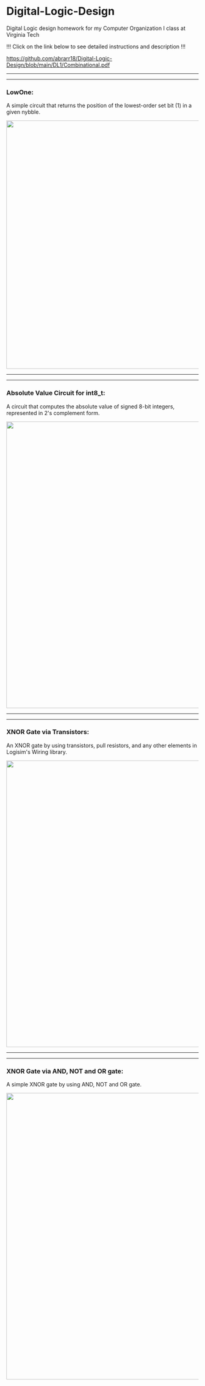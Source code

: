 # Digital-Logic-Design

Digital Logic design homework for my Computer Organization I class at Virginia Tech

!!! Click on the link below to see detailed instructions and description !!!

https://github.com/abrarr18/Digital-Logic-Design/blob/main/DL1/Combinational.pdf

______________________________________________________________________________________________
______________________________________________________________________________________________


### LowOne:

A simple circuit that returns the position of the lowest-order set bit (1) in a given nybble. 

<img src="https://github.com/abrarr18/Digital-Logic-Design/blob/main/DL1/lowOne.PNG" width=650><br>

______________________________________________________________________________________________
______________________________________________________________________________________________



### Absolute Value Circuit for int8_t:

A circuit that computes the absolute value of signed 8-bit integers, represented in 2's complement form.

<img src="https://github.com/abrarr18/Digital-Logic-Design/blob/main/DL1/absval8.PNG" width=750><br>

______________________________________________________________________________________________
______________________________________________________________________________________________



### XNOR Gate via Transistors:

An XNOR gate by using transistors, pull resistors, and any other elements in Logisim's Wiring library. 

<img src="https://github.com/abrarr18/Digital-Logic-Design/blob/main/DL1/XNORwTransistors.gif" width=750><br>

______________________________________________________________________________________________
______________________________________________________________________________________________



### XNOR Gate via AND, NOT and OR gate:

A simple XNOR gate by using AND, NOT and OR gate.  

<img src="https://github.com/abrarr18/Digital-Logic-Design/blob/main/DL1/XNOR.gif" width=750><br>





